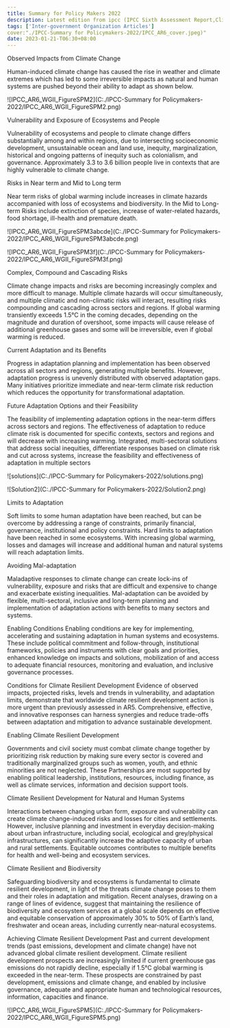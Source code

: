 ```yaml
---
title: Summary for Policy Makers 2022
description: Latest edition from ipcc (IPCC Sixth Assessment Report,Climate Change 2022: Impacts, Adaptation and Vulnerability)
tags: ['Inter-government Organization Articles']
cover:"./IPCC-Summary for Policymakers-2022/IPCC_AR6_cover.jpeg)"
date: 2023-01-21-T06:30+08:00
---
```


Observed Impacts from Climate Change

Human-induced climate change has caused the rise in weather and climate extremes which has led to some irreversible impacts as natural and human systems are pushed beyond their ability to adapt as shown below.

![IPCC_AR6_WGII_FigureSPM2](C:./IPCC-Summary for Policymakers-2022/IPCC_AR6_WGII_FigureSPM2.png)



Vulnerability and Exposure of Ecosystems and People

Vulnerability of ecosystems and people to climate change differs substantially among and within regions, due to intersecting socioeconomic development, unsustainable ocean and land use, inequity, marginalization, historical and ongoing patterns of inequity such as colonialism, and governance. Approximately 3.3 to 3.6 billion people live in contexts that are highly vulnerable to climate change.





Risks in Near term and Mid to Long term 

Near term risks of global warming include increases in climate hazards accompanied with loss of ecosystems and biodiversity. In the Mid to Long-term Risks include extinction of species, increase of water-related hazards, food shortage, ill-health and premature death.



![IPCC_AR6_WGII_FigureSPM3abcde](C:./IPCC-Summary for Policymakers-2022/IPCC_AR6_WGII_FigureSPM3abcde.png)





![IPCC_AR6_WGII_FigureSPM3f](C:./IPCC-Summary for Policymakers-2022/IPCC_AR6_WGII_FigureSPM3f.png)

Complex, Compound and Cascading Risks

Climate change impacts and risks are becoming increasingly complex and more difficult to manage. Multiple climate hazards will occur simultaneously, and multiple climatic and non-climatic risks will interact, resulting risks compounding and cascading across sectors and regions. If global warming transiently exceeds 1.5°C in the coming decades, depending on the magnitude and duration of overshoot, some impacts will cause release of additional greenhouse gases and some will be irreversible, even if global warming is reduced.



Current Adaptation and its Benefits

Progress in adaptation planning and implementation has been observed across all sectors and regions, generating multiple benefits. However, adaptation progress is unevenly distributed with observed adaptation gaps. Many initiatives prioritize immediate and near-term climate risk reduction which reduces the opportunity for transformational adaptation.



Future Adaptation Options and their Feasibility

The feasibility of implementing adaptation options in the near-term differs across sectors and regions. The effectiveness of adaptation to reduce climate risk is documented for specific contexts, sectors and regions and will decrease with increasing warming. Integrated, multi-sectoral solutions that address social inequities, differentiate responses based on climate risk and cut across systems, increase the feasibility and effectiveness of adaptation in multiple sectors 



![solutions](C:./IPCC-Summary for Policymakers-2022/solutions.png)

![Solution2](C:./IPCC-Summary for Policymakers-2022/Solution2.png)

Limits to Adaptation

Soft limits to some human adaptation have been reached, but can be overcome by addressing a range of constraints,
primarily financial, governance, institutional and policy constraints. Hard limits to adaptation have been reached in some ecosystems. With increasing global warming, losses and damages will increase and additional human and natural systems will reach adaptation limits. 



Avoiding Mal-adaptation

Maladaptive responses to climate change can create lock-ins of vulnerability, exposure and risks that are difficult and expensive to change and exacerbate existing inequalities. Mal-adaptation can be avoided by flexible, multi-sectoral, inclusive and long-term planning and implementation of adaptation actions with benefits to many sectors and systems.



Enabling Conditions
Enabling conditions are key for implementing, accelerating and sustaining adaptation in human systems and ecosystems. These include political commitment and follow-through, institutional frameworks, policies and instruments with clear goals and priorities, enhanced knowledge on impacts and solutions, mobilization of and access to adequate financial resources, monitoring and evaluation, and inclusive governance processes.



Conditions for Climate Resilient Development
Evidence of observed impacts, projected risks, levels and trends in vulnerability, and adaptation limits, demonstrate that
worldwide climate resilient development action is more urgent than previously assessed in AR5. Comprehensive, effective,
and innovative responses can harness synergies and reduce trade-offs between adaptation and mitigation to advance
sustainable development.



Enabling Climate Resilient Development

Governments and civil society must combat climate change together by prioritizing risk reduction by making sure every sector is covered and traditionally marginalized groups such as women, youth, and ethnic minorities are not neglected. These Partnerships are most supported by enabling political leadership, institutions, resources, including finance, as well as climate services, information and decision support tools.



Climate Resilient Development for Natural and Human Systems

Interactions between changing urban form, exposure and vulnerability can create climate change-induced risks and losses
for cities and settlements. However,  inclusive planning and investment in everyday decision-making about urban infrastructure, including social, ecological and grey/physical infrastructures, can significantly increase the adaptive capacity of urban and rural settlements. Equitable outcomes contributes to multiple benefits for health and well-being and ecosystem services. 



Climate Resilient and Biodiversity

Safeguarding biodiversity and ecosystems is fundamental to climate resilient development, in light of the threats climate
change poses to them and their roles in adaptation and mitigation. Recent analyses, drawing on a range of lines of evidence, suggest that maintaining the resilience of biodiversity and ecosystem services at a global scale depends on effective and equitable conservation of approximately 30% to 50% of Earth’s land, freshwater and ocean areas, including currently near-natural ecosystems.

Achieving Climate Resilient Development
Past and current development trends (past emissions, development and climate change) have not advanced global climate resilient development. Climate resilient development prospects are increasingly limited if current greenhouse gas emissions do not rapidly decline, especially if 1.5°C global warming is exceeded in the near-term. These prospects are constrained by past development, emissions and climate change, and enabled by inclusive governance, adequate and appropriate human and technological resources, information, capacities and finance.

![IPCC_AR6_WGII_FigureSPM5](C:./IPCC-Summary for Policymakers-2022/IPCC_AR6_WGII_FigureSPM5.png)